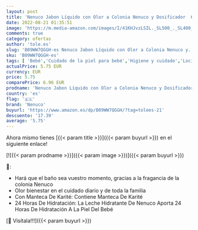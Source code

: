 ```yaml
---
layout: post
title: 'Nenuco Jabon Líquido con Olor a Colonia Nenuco y Dosificador  650 ml + Leche Hidratante para Bebé 400 ml'
date: 2022-08-21 01:35:51
image: 'https://m.media-amazon.com/images/I/41KHJvzLSIL._SL500_._SL400_.jpg'
comments: true
category: ofertas
author: 'tole.es'
slug: 'B09WW7QGGH-es Nenuco Jabon Líquido con Olor a Colonia Nenuco y...'
sku: 'B09WW7QGGH-es'
tags: [ 'Bebé','Cuidado de la piel para bebé','Higiene y cuidado','Lociones para la piel de bebé','bebé','nenuco','🇪🇸', ]
actualPrice: 5.75 EUR
currency: EUR
price: 5.75
comparePrice: 6.96 EUR
prodname: 'Nenuco Jabon Líquido con Olor a Colonia Nenuco y Dosificador  650 ml + Leche Hidratante para Bebé 400 ml'
country: 'es'
flag: '🇪🇸'
brand: 'Nenuco'
buyurl: 'https://www.amazon.es/dp/B09WW7QGGH/?tag=tolees-21'
descuento: '17.39'
average: '5.75'
---
```


Ahora mismo tienes [{{< param title >}}]({{< param buyurl >}}) en el siguiente enlace!

[![{{< param prodname >}}]({{< param image >}})]({{< param buyurl >}})

🔎:

- Hará que el baño sea vuestro momento, gracias a la fragancia de la colonia Nenuco
- Olor bienestar en el cuidado diario y de toda la familia
- Con Manteca De Karité: Contiene Manteca De Karité
- 24 Horas De Hidratación: La Leche Hidratante De Nenuco Aporta 24 Horas De Hidratación A La Piel Del Bebé

[🛒 Visítala!!!]({{< param buyurl >}})
